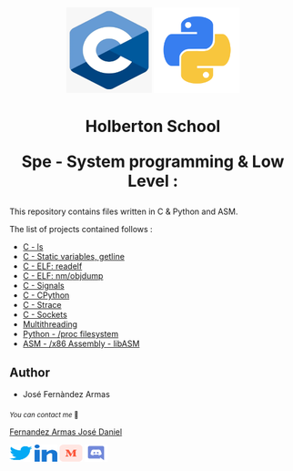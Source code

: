 <p align="center">
	<img width="150" height="150" src="./images/c.webp" alt="C Logo">
	<img width="150" height="150" src="./images/python.png" alt="Python Logo">
</p>



<h1 align="center">Holberton School

Spe - System programming & Low Level :</h1>
This repository contains files written in C & Python and ASM.

The list of projects contained follows :

* [C - ls](./ls/)
* [C - Static variables, getline](./getline/)
* [C - ELF: readelf](./readelf/)
* [C - ELF: nm/objdump](./nm_objdump/)
* [C - Signals](./signals)
* [C - CPython](./0x08_CPython)
* [C - Strace](./strace)
* [C - Sockets](./sockets/)
* [Multithreading](./multithreading)
* [Python - /proc filesystem](./proc_filesystem/)
* [ASM - /x86 Assembly - libASM](./libasm/)




## Author

* José Fernàndez Armas

<sub>_You can contact me_ 📩

[Fernandez Armas José Daniel](https://github.com/crasride)

<p align="left">
<a href="https://twitter.com/JosFern35900656" target="blank"><img align="center" src="./images/twitter.svg" alt="crasride" height="30" width="40" /></a>
<a href="https://www.linkedin.com/in/jd-fernandez/" target="blank"><img align="center" src="./images/linked-in-alt.svg" alt="crasride" height="30" width="40" /></a>
<a href="https://medium.com/@4990" target="blank"><img align="center" src="./images/medium.svg" alt="@crasride" height="30" width="40" /></a>
<a href="https://discord.gg/José Fernandez Armas#7992" target="blank"><img align="center" src="./images/discord.svg" alt="crasride" height="30" width="40" /></a>
</p>
